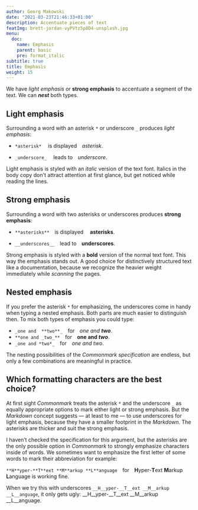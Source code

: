 ```yaml
---
author: Georg Makowski
date: "2021-03-23T21:46:33+01:00"
description: Accentuate pieces of text
featImg: brett-jordan-vyPVtz5p8D4-unsplash.jpg
menu:
  doc:
    name: Emphasis
    parent: basic
    pre: format_italic
subtitle: true
title: Emphasis
weight: 15
---
```


We have _light emphasis_ or **strong emphasis** to accentuate a segment of the text. We can **_nest_** both types.
<!--more-->

## Light emphasis

Surrounding a word with an asterisk `*` or underscore `_` produces *light emphasis*:

- `*asterisk*`  is displayed *asterisk*.

- `_underscore_`  leads to _underscore_.

Light emphasis is styled with an _italic_ version of the text font. Italics in the body copy don't attract attention at first glance, but get noticed while reading the lines.

## Strong emphasis

Surrounding a word with two asterisks or underscores produces __strong emphasis__:

- `**asterisks**` is displayed  **asterisks**.

- `__underscores__` lead to __underscores__.

Strong emphasis is styled with a **bold** version of the normal text font. This way the emphasis stands out. A good choice for distinctively structured text like a documentation, because we recognize the heavier weight immediately while _scanning_ the pages.

## Nested emphasis

If you prefer the asterisk `*` for emphasizing, the underscores come in handy when typing a nested emphasis. Both parts are much easier to distinguish then. To mix both types of emphasis you could type:

- `_one and  **two**_` for _one and  **two**_.
- `**one and _two_**` for **one and _two_**.
- `_one and *two*_` for _one and *two*_.

The nesting possibilities of the *Commonmark specification* are endless, but only a few combinations are meaningful in practice.

## Which formatting characters are the best choice?

At first sight _Commonmark_ treats the asterisk `*` and the underscore `_` as equally appropriate options to mark either light or strong emphasis. But the _Markdown_ concept suggests — at least to me — to use underscores for light emphasis, because they have a smaller footprint in the _Markdown_. The asterisks are thicker and suit the strong emphasis.

I haven’t checked the specification for this argument, but the asterisks are the only possible option in _Commonmark_ to strongly emphasize characters inside of words. We sometimes want to emphasize the first letter of some words to mark their abbreviation for example:

`**H**yper-**T**ext **M**arkup **L**anguage`&emsp;for&emsp;**H**yper-**T**ext **M**arkup **L**anguage is working fine.

When we try this with underscores `__H__yper-__T__ext __M__arkup __L__anguage`, it only gets ugly: __H__yper-__T__ext __M__arkup __L__anguage.
